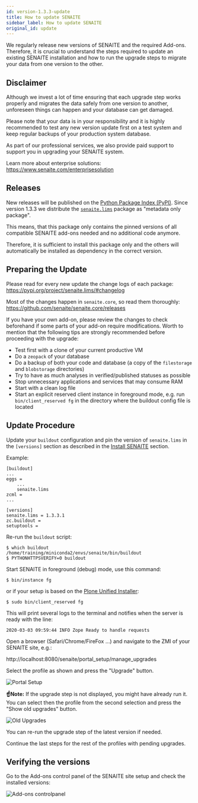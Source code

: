 ```yaml
---
id: version-1.3.3-update
title: How to update SENAITE
sidebar_label: How to update SENAITE
original_id: update
---
```


We regularly release new versions of SENAITE and the required Add-ons.
Therefore, it is crucial to understand the steps required to update an existing
SENAITE installation and how to run the upgrade steps to migrate your data from
one version to the other.

## Disclaimer

Although we invest a lot of time ensuring that each upgrade step works properly
and migrates the data safely from one version to another, unforeseen things can
happen and your database can get damaged.

Please note that your data is in your responsibility and it is highly recommended
to test any new version update first on a test system and keep regular backups of
your production system database.

As part of our professional services, we also provide paid support to support you
in upgrading your SENAITE system.

Learn more about enterprise solutions: https://www.senaite.com/enterprisesolution


## Releases

New releases will be published on the [Python Package Index (PyPI)](https://pypi.org).
Since version 1.3.3 we distribute the [`senaite.lims`](https://pypi.org/project/senaite.lims)
package as "metadata only package".

This means, that this package only contains the pinned versions of all
compatible SENAITE add-ons needed and no additional code anymore.

Therefore, it is sufficient to install this package only and the others will
automatically be installed as dependency in the correct version.


## Preparing the Update

Please read for every new update the change logs of each package:
https://pypi.org/project/senaite.lims/#changelog

Most of the changes happen in `senaite.core`, so read them thoroughly:
https://github.com/senaite/senaite.core/releases

If you have your own add-on, please review the changes to check beforehand if
some parts of your add-on require modifications. Worth to mention that the
following tips are strongly recommended before proceeding with the upgrade:

- Test first with a clone of your current productive VM
- Do a `zeopack` of your database
- Do a backup of both your code and database
  (a copy of the `filestorage` and `blobstorage` directories)
- Try to have as much analyses in verified/published statuses as possible
- Stop unnecessary applications and services that may consume RAM
- Start with a clean log file
- Start an explicit reserved client instance in foreground mode, e.g. run
  `bin/client_reserved fg` in the directory where the buildout config file is located


## Update Procedure

Update your `buildout` configuration and pin the version of `senaite.lims` in
the `[versions]` section as described in the [Install SENAITE](installation#install-senaite) section.

Example:

```config
[buildout]
...
eggs =
    ...
    senaite.lims
zcml =
...

[versions]
senaite.lims = 1.3.3.1
zc.buildout =
setuptools =
```

Re-run the `buildout` script:

```shell
$ which buildout
/home/training/miniconda2/envs/senaite/bin/buildout
$ PYTHONHTTPSVERIFY=0 buildout
```

Start SENAITE in foreground (debug) mode, use this command:

```shell
$ bin/instance fg
```

or if your setup is based on the [Plone Unified Installer][PLONE-unified-installer]:

```shell
$ sudo bin/client_reserved fg
```

This will print several logs to the terminal and notifies when the server is ready with the line:

```log
2020-03-03 09:59:44 INFO Zope Ready to handle requests
```

Open a browser (Safari/Chrome/FireFox ...) and navigate to the ZMI of your SENAITE site, e.g.:

http://localhost:8080/senaite/portal_setup/manage_upgrades

Select the profile as shown and press the "Upgrade" button.

![Portal Setup](/screenshots/zmi_portal_setup.png "Portal Setup")


**☝️Note:**
If the upgrade step is not displayed, you might have already run it. You can
select then the profile from the second selection and press the "Show old
upgrades" button.

![Old Upgrades](/screenshots/zmi_portal_setup_show_old_upgrades.png "Old Upgrades")

You can re-run the upgrade step of the latest version if needed.

Continue the last steps for the rest of the profiles with pending upgrades.


## Verifying the versions

Go to the Add-ons control panel of the SENAITE site setup and check the installed versions:

![Add-ons controlpanel](/screenshots/site_setup_addons.png "Add-ons control panel")


[PLONE-unified-installer]: https://github.com/plone/Installers-UnifiedInstaller  "Plone Unified Installer"
